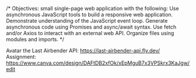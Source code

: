 /*
Objectives:  small single-page web application with the following:
Use asynchronous JavaScript tools to build a responsive web application.
Demonstrate understanding of the JavaScript event loop.
Generate asynchronous code using Promises and async/await syntax.
Use fetch and/or Axios to interact with an external web API.
Organize files using modules and imports.
*/ 


Avatar the Last Airbender API: https://last-airbender-api.fly.dev/
Assignment: https://www.canva.com/design/DAFtDB2xfOk/xEpMguB7x3VPSkrx3KaJgw/edit
